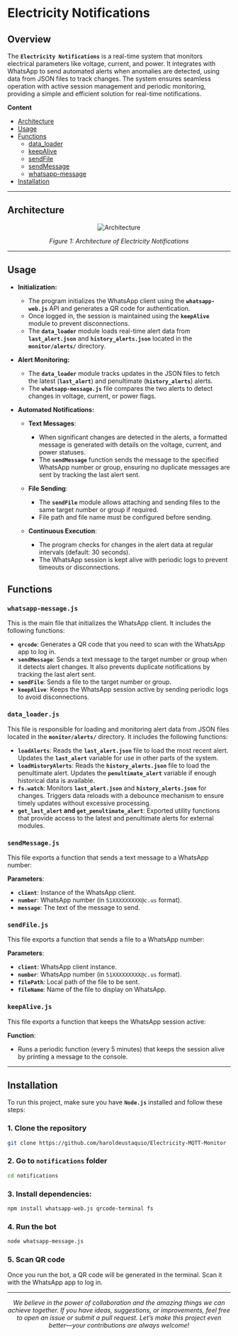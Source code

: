 # Electricity Notifications

## Overview

The **`Electricity Notifications`** is a real-time system that monitors electrical parameters like voltage, current, and power. It integrates with WhatsApp to send automated alerts when anomalies are detected, using data from JSON files to track changes. The system ensures seamless operation with active session management and periodic monitoring, providing a simple and efficient solution for real-time notifications.


**Content**
- [Architecture](#architecture)
- [Usage](#usage)
- [Functions](#functions)
    - [data_loader](#data_loaderjs)
    - [keepAlive](#keepalivejs)
    - [sendFile](#sendfilejs)
    - [sendMessage](#sendmessagejs)
    - [whatsapp-message](#whatsapp-messagejs)
- [Installation](#installation)

---

## Architecture

<p align="center">
  <img src="https://github.com/user-attachments/assets/e543d884-fbaf-48e9-9035-fc39b3d9c7ed" alt="Architecture">
</p>


<div align="center">
    <em>Figure 1: Architecture of Electricity Notifications</em>
</div>



---

## Usage

* **Initialization:**
    - The program initializes the WhatsApp client using the **`whatsapp-web.js`** API and generates a QR code for authentication.
    - Once logged in, the session is maintained using the **`keepAlive`** module to prevent disconnections.
    - The **`data_loader`** module loads real-time alert data from **`last_alert.json`** and **`history_alerts.json`** located in the **`monitor/alerts/`** directory.

* **Alert Monitoring:**
    - The **`data_loader`** module tracks updates in the JSON files to fetch the latest (**`last_alert`**) and penultimate (**`history_alerts`**) alerts.
    - The **`whatsapp-message.js`** file compares the two alerts to detect changes in voltage, current, or power flags.

* **Automated Notifications:**
    - **Text Messages**:
        - When significant changes are detected in the alerts, a formatted message is generated with details on the voltage, current, and power statuses.
        - The **`sendMessage`** function sends the message to the specified WhatsApp number or group, ensuring no duplicate messages are sent by tracking the last alert sent.

    - **File Sending**:
        - The **`sendFile`** module allows attaching and sending files to the same target number or group if required.
        - File path and file name must be configured before sending.

    - **Continuous Execution**:
        - The program checks for changes in the alert data at regular intervals (default: 30 seconds).
        - The WhatsApp session is kept alive with periodic logs to prevent timeouts or disconnections.





## Functions

### `whatsapp-message.js`
This is the main file that initializes the WhatsApp client. It includes the following functions:

- **`qrcode`**: Generates a QR code that you need to scan with the WhatsApp app to log in.
- **`sendMessage`**: Sends a text message to the target number or group when it detects alert changes. It also prevents duplicate notifications by tracking the last alert sent.
- **`sendFile`**: Sends a file to the target number or group.
- **`keepAlive`**: Keeps the WhatsApp session active by sending periodic logs to avoid disconnections.


### `data_loader.js`
This file is responsible for loading and monitoring alert data from JSON files located in the **`monitor/alerts/`** directory. It includes the following functions:

- **`loadAlerts`**: Reads the **`last_alert.json`** file to load the most recent alert. Updates the **`last_alert`** variable for use in other parts of the system.
- **`loadHistoryAlerts`**: Reads the **`history_alerts.json`** file to load the penultimate alert. Updates the **`penultimate_alert`** variable if enough historical data is available.
- **`fs.watch`**: Monitors **`last_alert.json`** and **`history_alerts.json`** for changes. Triggers data reloads with a debounce mechanism to ensure timely updates without excessive processing.
- **`get_last_alert` and `get_penultimate_alert`**: Exported utility functions that provide access to the latest and penultimate alerts for external modules.

### `sendMessage.js`
This file exports a function that sends a text message to a WhatsApp number:

**Parameters**:
- **`client`**: Instance of the WhatsApp client.
- **`number`**: WhatsApp number (in `51XXXXXXXXX@c.us` format).
- **`message`**: The text of the message to send.

### `sendFile.js`
This file exports a function that sends a file to a WhatsApp number:

**Parameters**:
- **`client`**: WhatsApp client instance.
- **`number`**: WhatsApp number (in `51XXXXXXXXX@c.us` format).
- **`filePath`**: Local path of the file to be sent.
- **`fileName`**: Name of the file to display on WhatsApp.

### `keepAlive.js`
This file exports a function that keeps the WhatsApp session active:

**Function**:
- Runs a periodic function (every 5 minutes) that keeps the session alive by printing a message to the console.

---

## Installation

To run this project, make sure you have **`Node.js`** installed and follow these steps:

### 1. Clone the repository

```bash
git clone https://github.com/haroldeustaquio/Electricity-MQTT-Monitor
```

### 2. Go to `notifications` folder
```bash
cd notifications
```

### 3. Install dependencies:

```bash
npm install whatsapp-web.js qrcode-terminal fs
```

### 4. Run the bot

```bash
node whatsapp-message.js
```

### 5. Scan QR code

Once you run the bot, a QR code will be generated in the terminal. Scan it with the WhatsApp app to log in.

---

<div align="center">
    <em>
      We believe in the power of collaboration and the amazing things we can achieve together. If you have ideas, suggestions, or improvements, feel free to open an issue or submit a pull request. Let’s make this project even better—your contributions are always welcome!
    </em>
</div>